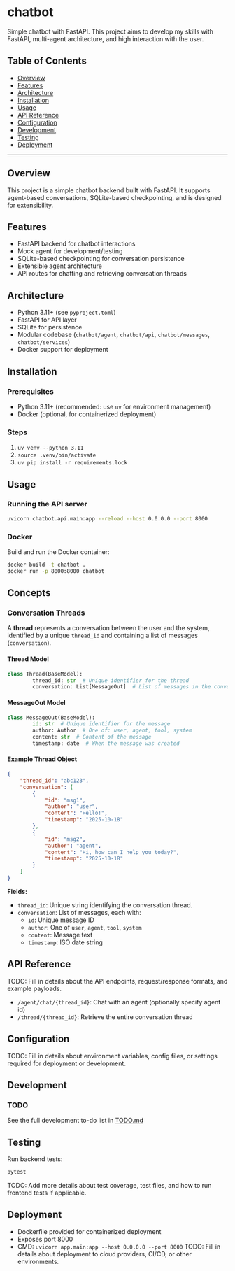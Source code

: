 # chatbot

Simple chatbot with FastAPI. This project aims to develop my skills with FastAPI, multi-agent architecture, and high interaction with the user.

## Table of Contents

- [Overview](#overview)
- [Features](#features)
- [Architecture](#architecture)
- [Installation](#installation)
- [Usage](#usage)
- [API Reference](#api-reference)
- [Configuration](#configuration)
- [Development](#development)
- [Testing](#testing)
- [Deployment](#deployment)

---

## Overview

This project is a simple chatbot backend built with FastAPI. It supports agent-based conversations, SQLite-based checkpointing, and is designed for extensibility.

## Features

- FastAPI backend for chatbot interactions
- Mock agent for development/testing
- SQLite-based checkpointing for conversation persistence
- Extensible agent architecture
- API routes for chatting and retrieving conversation threads

## Architecture

- Python 3.11+ (see `pyproject.toml`)
- FastAPI for API layer
- SQLite for persistence
- Modular codebase (`chatbot/agent`, `chatbot/api`, `chatbot/messages`, `chatbot/services`)
- Docker support for deployment

## Installation

### Prerequisites

- Python 3.11+ (recommended: use `uv` for environment management)
- Docker (optional, for containerized deployment)

### Steps

1. `uv venv --python 3.11`
2. `source .venv/bin/activate`
3. `uv pip install -r requirements.lock`

## Usage

### Running the API server

```bash
uvicorn chatbot.api.main:app --reload --host 0.0.0.0 --port 8000
```

### Docker

Build and run the Docker container:
```bash
docker build -t chatbot .
docker run -p 8000:8000 chatbot
```

## Concepts
### Conversation Threads


A **thread** represents a conversation between the user and the system, identified by a unique `thread_id` and containing a list of messages (`conversation`).

#### Thread Model

```python
class Thread(BaseModel):
        thread_id: str  # Unique identifier for the thread
        conversation: List[MessageOut]  # List of messages in the conversation
```

#### MessageOut Model

```python
class MessageOut(BaseModel):
        id: str  # Unique identifier for the message
        author: Author  # One of: user, agent, tool, system
        content: str  # Content of the message
        timestamp: date  # When the message was created
```

#### Example Thread Object

```json
{
    "thread_id": "abc123",
    "conversation": [
        {
            "id": "msg1",
            "author": "user",
            "content": "Hello!",
            "timestamp": "2025-10-18"
        },
        {
            "id": "msg2",
            "author": "agent",
            "content": "Hi, how can I help you today?",
            "timestamp": "2025-10-18"
        }
    ]
}
```

**Fields:**
- `thread_id`: Unique string identifying the conversation thread.
- `conversation`: List of messages, each with:
    - `id`: Unique message ID
    - `author`: One of `user`, `agent`, `tool`, `system`
    - `content`: Message text
    - `timestamp`: ISO date string

## API Reference

TODO: Fill in details about the API endpoints, request/response formats, and example payloads.

- `/agent/chat/{thread_id}`: Chat with an agent (optionally specify agent id)
- `/thread/{thread_id}`: Retrieve the entire conversation thread

## Configuration

TODO: Fill in details about environment variables, config files, or settings required for deployment or development.

## Development
### TODO
See the full development to-do list in [TODO.md](./TODO.md)

## Testing

Run backend tests:
```bash
pytest
```
TODO: Add more details about test coverage, test files, and how to run frontend tests if applicable.

## Deployment

- Dockerfile provided for containerized deployment
- Exposes port 8000
- CMD: `uvicorn app.main:app --host 0.0.0.0 --port 8000`
TODO: Fill in details about deployment to cloud providers, CI/CD, or other environments.

<!-- ## Contributing

TODO: Add guidelines for contributing, code style, pull requests, etc. -->

<!-- ## License

TODO: Specify the license for your project (MIT, Apache, etc.) -->

<!-- ## Acknowledgements

TODO: Credit any libraries, tutorials, or contributors. -->
